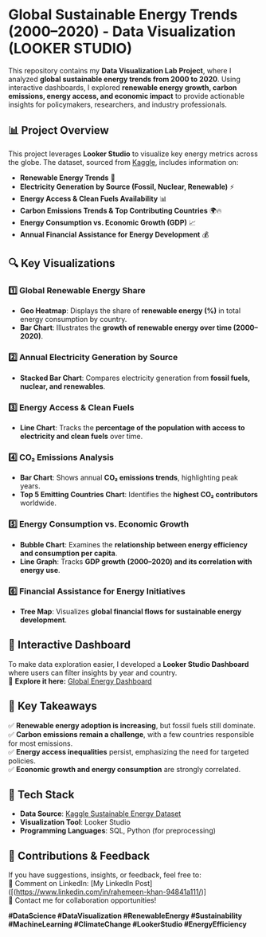 # Global Sustainable Energy Trends (2000–2020) - Data Visualization  (LOOKER STUDIO)

This repository contains my **Data Visualization Lab Project**, where I analyzed **global sustainable energy trends from 2000 to 2020**. Using interactive dashboards, I explored **renewable energy growth, carbon emissions, energy access, and economic impact** to provide actionable insights for policymakers, researchers, and industry professionals.  

## 📊 Project Overview  

This project leverages **Looker Studio** to visualize key energy metrics across the globe. The dataset, sourced from [Kaggle](https://www.kaggle.com/datasets/anshtanwar/global-data-on-sustainable-energy), includes information on:  
- **Renewable Energy Trends** 🌱  
- **Electricity Generation by Source (Fossil, Nuclear, Renewable)** ⚡  
- **Energy Access & Clean Fuels Availability** 📊  
- **Carbon Emissions Trends & Top Contributing Countries** 🌍🔥  
- **Energy Consumption vs. Economic Growth (GDP)** 📈  
- **Annual Financial Assistance for Energy Development** 💰  

## 🔍 Key Visualizations  

### 1️⃣ Global Renewable Energy Share  
- **Geo Heatmap**: Displays the share of **renewable energy (%)** in total energy consumption by country.  
- **Bar Chart**: Illustrates the **growth of renewable energy over time (2000–2020)**.  

### 2️⃣ Annual Electricity Generation by Source  
- **Stacked Bar Chart**: Compares electricity generation from **fossil fuels, nuclear, and renewables**.  

### 3️⃣ Energy Access & Clean Fuels  
- **Line Chart**: Tracks the **percentage of the population with access to electricity and clean fuels** over time.  

### 4️⃣ CO₂ Emissions Analysis  
- **Bar Chart**: Shows annual **CO₂ emissions trends**, highlighting peak years.  
- **Top 5 Emitting Countries Chart**: Identifies the **highest CO₂ contributors** worldwide.  

### 5️⃣ Energy Consumption vs. Economic Growth  
- **Bubble Chart**: Examines the **relationship between energy efficiency and consumption per capita**.  
- **Line Graph**: Tracks **GDP growth (2000–2020) and its correlation with energy use**.  

### 6️⃣ Financial Assistance for Energy Initiatives  
- **Tree Map**: Visualizes **global financial flows for sustainable energy development**.  

## 🚀 Interactive Dashboard  

To make data exploration easier, I developed a **Looker Studio Dashboard** where users can filter insights by year and country.  
🔗 **Explore it here:** [Global Energy Dashboard](https://lookerstudio.google.com/s/mdSpfLUyEdE)  

## 📌 Key Takeaways  

✅ **Renewable energy adoption is increasing**, but fossil fuels still dominate.  
✅ **Carbon emissions remain a challenge**, with a few countries responsible for most emissions.  
✅ **Energy access inequalities** persist, emphasizing the need for targeted policies.  
✅ **Economic growth and energy consumption** are strongly correlated.  

## 🔧 Tech Stack  

- **Data Source**: [Kaggle Sustainable Energy Dataset](https://www.kaggle.com/datasets/anshtanwar/global-data-on-sustainable-energy)  
- **Visualization Tool**: Looker Studio  
- **Programming Languages**: SQL, Python (for preprocessing)  

## 📢 Contributions & Feedback  

If you have suggestions, insights, or feedback, feel free to:  
💬 Comment on LinkedIn: [My LinkedIn Post]([(https://www.linkedin.com/in/rahemeen-khan-94841a111/)]  
📧 Contact me for collaboration opportunities!  

**#DataScience #DataVisualization #RenewableEnergy #Sustainability #MachineLearning #ClimateChange #LookerStudio #EnergyEfficiency**  
